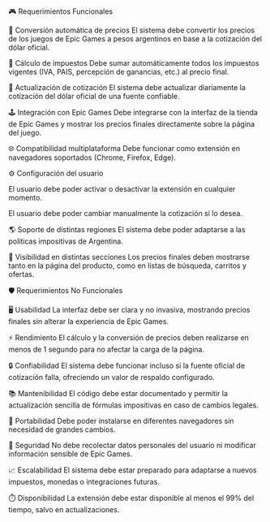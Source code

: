 🎮 Requerimientos Funcionales

💸 Conversión automática de precios
El sistema debe convertir los precios de los juegos de Epic Games a pesos argentinos en base a la cotización del dólar oficial.

🧾 Cálculo de impuestos
Debe sumar automáticamente todos los impuestos vigentes (IVA, PAIS, percepción de ganancias, etc.) al precio final.

🔄 Actualización de cotización
El sistema debe actualizar diariamente la cotización del dólar oficial de una fuente confiable.

🕹️ Integración con Epic Games
Debe integrarse con la interfaz de la tienda de Epic Games y mostrar los precios finales directamente sobre la página del juego.

🌐 Compatibilidad multiplataforma
Debe funcionar como extensión en navegadores soportados (Chrome, Firefox, Edge).

⚙️ Configuración del usuario

El usuario debe poder activar o desactivar la extensión en cualquier momento.

El usuario debe poder cambiar manualmente la cotización si lo desea.

🌎 Soporte de distintas regiones
El sistema debe poder adaptarse a las políticas impositivas de Argentina.

👀 Visibilidad en distintas secciones
Los precios finales deben mostrarse tanto en la página del producto, como en listas de búsqueda, carritos y ofertas.



🛡️ Requerimientos No Funcionales

🖥️ Usabilidad
La interfaz debe ser clara y no invasiva, mostrando precios finales sin alterar la experiencia de Epic Games.

⚡ Rendimiento
El cálculo y la conversión de precios deben realizarse en menos de 1 segundo para no afectar la carga de la página.

🔒 Confiabilidad
El sistema debe funcionar incluso si la fuente oficial de cotización falla, ofreciendo un valor de respaldo configurado.

📚 Mantenibilidad
El código debe estar documentado y permitir la actualización sencilla de fórmulas impositivas en caso de cambios legales.

🧩 Portabilidad
Debe poder instalarse en diferentes navegadores sin necesidad de grandes cambios.

🔐 Seguridad
No debe recolectar datos personales del usuario ni modificar información sensible de Epic Games.

📈 Escalabilidad
El sistema debe estar preparado para adaptarse a nuevos impuestos, monedas o integraciones futuras.

⏱️ Disponibilidad
La extensión debe estar disponible al menos el 99% del tiempo, salvo en actualizaciones.

